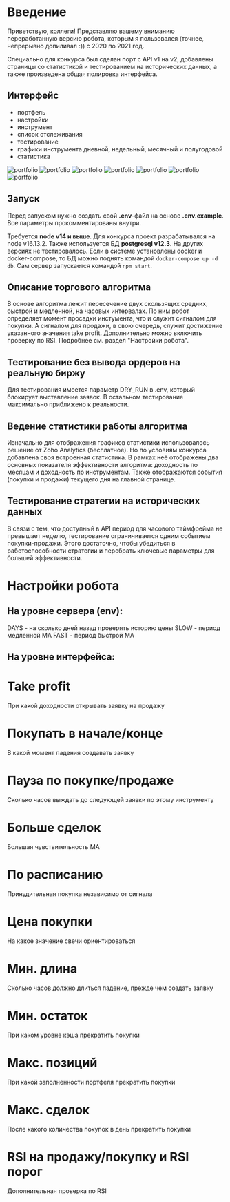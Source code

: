 # Введение

Приветствую, коллеги!
Представляю вашему вниманию переработанную версию робота, которым я пользовался (точнее, непрерывно допиливал :))  с 2020 по 2021 год.

Специально для конкурса был сделан порт с API v1 на v2, добавлены страницы со статистикой и тестированием на исторических данных, а также произведена общая полировка интерфейса.

## Интерфейс

- портфель
- настройки
- инструмент
- список отслеживания
- тестирование
- графики инструмента
дневной, недельный, месячный и полугодовой
- статистика

![portfolio](screenshots/portfolio.png)
![portfolio](screenshots/settings.png)
![portfolio](screenshots/stock.png)
![portfolio](screenshots/watchlist.png)
![portfolio](screenshots/regression.png)
![portfolio](screenshots/chart.png)
![portfolio](screenshots/stats.png)


## Запуск

Перед запуском нужно создать свой **.env**-файл на основе **.env.example**.
Все параметры прокомментированы внутри.

Требуется **node v14 и выше**. Для конкурса проект разрабатывался на node v16.13.2.
Также используется БД **postgresql v12.3**. На других версиях не тестировалось. Если в системе установлены docker и docker-compose, то БД можно поднять командой ```docker-compose up -d db```.
Сам сервер запускается командой ```npm start```.

## Описание торгового алгоритма

В основе алгоритма лежит пересечение двух скользящих средних, быстрой и медленной, на часовых интервалах.
По ним робот определяет момент просадки инстумента, что и служит сигналом для покупки.
А сигналом для продажи, в свою очередь, служит достижение указанного значения take profit.
Дополнительно можно включить проверку по RSI.
Подробнее см. раздел "Настройки робота".

## Тестирование без вывода ордеров на реальную биржу

Для тестирования имеется параметр DRY_RUN в .env, который блокирует выставление заявок. В остальном тестирование максимально приближено к реальности.

## Ведение статистики работы алгоритма

Изначально для отображения графиков статистики использовалось решение от Zoho Analytics (бесплатное). 
Но по условиям конкурса добавлена своя встроенная статистика.
В рамках неё отображены два основных показателя эффективности алгоритма: доходность по месяцам и доходность по инструментам.
Также отображаются события (покупки и продажи) текущего дня на главной странице.

## Тестирование стратегии на исторических данных

В связи с тем, что доступный в API период для часового таймфрейма не превышает неделю, тестирование ограничивается одним событием покупки-продажи. Этого достаточно, чтобы убедиться в работоспособности стратегии и перебрать ключевые параметры для большей эффективности.

# Настройки робота

## На уровне сервера (env):

DAYS - на сколько дней назад проверять историю цены
SLOW - период медленной MA
FAST - период быстрой MA

## На уровне интерфейса:

# Take profit
При какой доходности открывать заявку на продажу

# Покупать в начале/конце
В какой момент падения создавать заявку

# Пауза по покупке/продаже
Сколько часов выждать до следующей заявки по этому инструменту

# Больше сделок
Большая чувствительность MA

# По расписанию
Принудительная покупка независимо от сигнала

# Цена покупки 
На какое значение свечи ориентироваться

# Мин. длина
Сколько часов должно длиться падение, прежде чем создать заявку

# Мин. остаток
При каком уровне кэша прекратить покупки

# Макс. позиций 
При какой заполненности портфеля прекратить покупки

# Макс. сделок
После какого количества покупок в день прекратить покупки

# RSI на продажу/покупку и RSI порог
Дополнительная проверка по RSI
